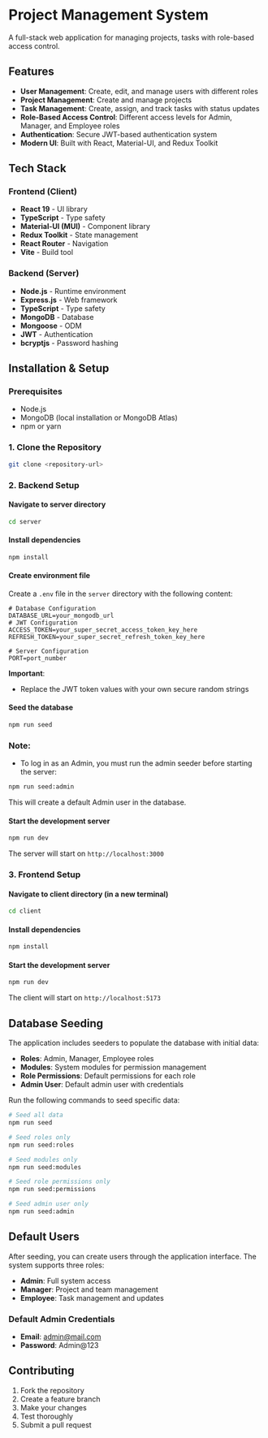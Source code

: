 # Project Management System

A full-stack web application for managing projects, tasks with role-based access control.

## Features

- **User Management**: Create, edit, and manage users with different roles
- **Project Management**: Create and manage projects
- **Task Management**: Create, assign, and track tasks with status updates
- **Role-Based Access Control**: Different access levels for Admin, Manager, and Employee roles
- **Authentication**: Secure JWT-based authentication system
- **Modern UI**: Built with React, Material-UI, and Redux Toolkit

## Tech Stack

### Frontend (Client)
- **React 19** - UI library
- **TypeScript** - Type safety
- **Material-UI (MUI)** - Component library
- **Redux Toolkit** - State management
- **React Router** - Navigation
- **Vite** - Build tool

### Backend (Server)
- **Node.js** - Runtime environment
- **Express.js** - Web framework
- **TypeScript** - Type safety
- **MongoDB** - Database
- **Mongoose** - ODM
- **JWT** - Authentication
- **bcryptjs** - Password hashing

## Installation & Setup

### Prerequisites
- Node.js 
- MongoDB (local installation or MongoDB Atlas)
- npm or yarn

### 1. Clone the Repository
```bash
git clone <repository-url>
```

### 2. Backend Setup

#### Navigate to server directory
```bash
cd server
```

#### Install dependencies
```bash
npm install
```

#### Create environment file
Create a `.env` file in the `server` directory with the following content:

```env
# Database Configuration
DATABASE_URL=your_mongodb_url
# JWT Configuration
ACCESS_TOKEN=your_super_secret_access_token_key_here
REFRESH_TOKEN=your_super_secret_refresh_token_key_here

# Server Configuration
PORT=port_number
```

**Important**: 
- Replace the JWT token values with your own secure random strings

#### Seed the database
```bash
npm run seed
```
### Note:
- To log in as an Admin, you must run the admin seeder before starting the server:

```bash
npm run seed:admin
```

This will create a default Admin user in the database.

#### Start the development server
```bash
npm run dev
```

The server will start on `http://localhost:3000`

### 3. Frontend Setup

#### Navigate to client directory (in a new terminal)
```bash
cd client
```

#### Install dependencies
```bash
npm install
```

#### Start the development server
```bash
npm run dev
```

The client will start on `http://localhost:5173`

## Database Seeding

The application includes seeders to populate the database with initial data:

- **Roles**: Admin, Manager, Employee roles
- **Modules**: System modules for permission management
- **Role Permissions**: Default permissions for each role
- **Admin User**: Default admin user with credentials

Run the following commands to seed specific data:

```bash
# Seed all data
npm run seed

# Seed roles only
npm run seed:roles

# Seed modules only
npm run seed:modules

# Seed role permissions only
npm run seed:permissions

# Seed admin user only
npm run seed:admin
```

## Default Users

After seeding, you can create users through the application interface. The system supports three roles:

- **Admin**: Full system access
- **Manager**: Project and team management
- **Employee**: Task management and updates

### Default Admin Credentials
- **Email**: admin@mail.com
- **Password**: Admin@123

## Contributing

1. Fork the repository
2. Create a feature branch
3. Make your changes
4. Test thoroughly
5. Submit a pull request

